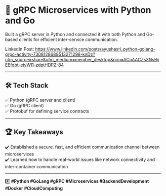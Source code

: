 # 🚀 gRPC Microservices with Python and Go  

Built a gRPC server in Python and connected it with both Python and Go-based clients for efficient inter-service communication.

LinkedIn Post: https://www.linkedin.com/posts/ayushasri_python-golang-grpc-activity-7308128689513271298-knDz?utm_source=share&utm_medium=member_desktop&rcm=ACoAACZs3NsBijEEfqbt-eiyWI1-zdptHDPZ-84  

---

## 🛠️ Tech Stack  
✅ Python (gRPC server and client)  
✅ Go (gRPC client)  
✅ Protobuf for defining service contracts  

---

## 🏆 Key Takeaways  
✔️ Established a secure, fast, and efficient communication channel between microservices  
✔️ Learned how to handle real-world issues like network connectivity and inter-container communication  

---

#️⃣ **#Python #GoLang #gRPC #Microservices #BackendDevelopment #Docker #CloudComputing**
